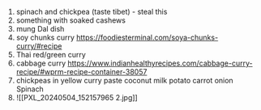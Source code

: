 1) spinach and chickpea (taste tibet) - steal this
2) something with soaked cashews 
3) mung Dal dish 
4) soy chunks curry https://foodiesterminal.com/soya-chunks-curry/#recipe
5) Thai red/green curry
6) cabbage curry https://www.indianhealthyrecipes.com/cabbage-curry-recipe/#wprm-recipe-container-38057
7) chickpeas in yellow curry paste coconut milk potato carrot onion Spinach 
8) ![[PXL_20240504_152157965 2.jpg]]